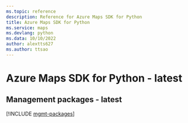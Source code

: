 ```yaml
---
ms.topic: reference
description: Reference for Azure Maps SDK for Python
title: Azure Maps SDK for Python
ms.service: maps
ms.devlang: python
ms.data: 10/10/2022
author: alextts627
ms.author: ttsao
---
```

# Azure Maps SDK for Python - latest

## Management packages - latest
[!INCLUDE [mgmt-packages](maps-mgmt-index.md)]